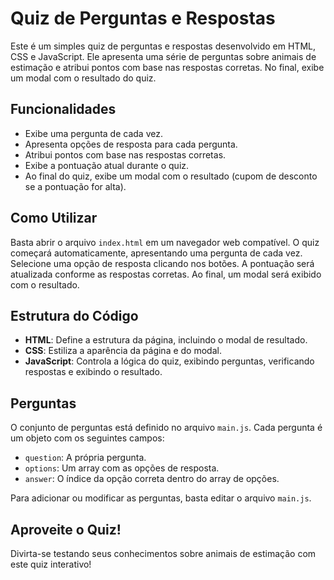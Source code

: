 # Quiz de Perguntas e Respostas

Este é um simples quiz de perguntas e respostas desenvolvido em HTML, CSS e JavaScript. Ele apresenta uma série de perguntas sobre animais de estimação e atribui pontos com base nas respostas corretas. No final, exibe um modal com o resultado do quiz.

## Funcionalidades

- Exibe uma pergunta de cada vez.
- Apresenta opções de resposta para cada pergunta.
- Atribui pontos com base nas respostas corretas.
- Exibe a pontuação atual durante o quiz.
- Ao final do quiz, exibe um modal com o resultado (cupom de desconto se a pontuação for alta).

## Como Utilizar

Basta abrir o arquivo `index.html` em um navegador web compatível. O quiz começará automaticamente, apresentando uma pergunta de cada vez. Selecione uma opção de resposta clicando nos botões. A pontuação será atualizada conforme as respostas corretas. Ao final, um modal será exibido com o resultado.

## Estrutura do Código

- **HTML**: Define a estrutura da página, incluindo o modal de resultado.
- **CSS**: Estiliza a aparência da página e do modal.
- **JavaScript**: Controla a lógica do quiz, exibindo perguntas, verificando respostas e exibindo o resultado.

## Perguntas

O conjunto de perguntas está definido no arquivo `main.js`. Cada pergunta é um objeto com os seguintes campos:
- `question`: A própria pergunta.
- `options`: Um array com as opções de resposta.
- `answer`: O índice da opção correta dentro do array de opções.

Para adicionar ou modificar as perguntas, basta editar o arquivo `main.js`.

## Aproveite o Quiz!

Divirta-se testando seus conhecimentos sobre animais de estimação com este quiz interativo!
